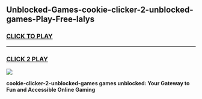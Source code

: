 
## Unblocked-Games-cookie-clicker-2-unblocked-games-Play-Free-lalys
<h3>
<a href="https://premium76.site?title=cookie-clicker-2-unblocked-games&ref=21A">CLICK TO PLAY</a></h3>
<hr>

<h3>
<a href="https://premium76.site?title=cookie-clicker-2-unblocked-games&ref=21A">CLICK 2 PLAY</a>
  
</h3>

<a href="https://premium76.site?title=cookie-clicker-2-unblocked-games&ref=21A"><img src="https://clearcache.store/games.png"></a>


**cookie-clicker-2-unblocked-games games unblocked: Your Gateway to Fun and Accessible Online Gaming**
